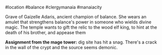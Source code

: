 #location #balance #clergymanaia #manaiacity 

Grave of Gaizelle Adaris, ancient champion of balance. She wears an amulet that strengthens balance's power in someone who wields divine magic. The temple wants to gift the relic to the wood elf king, to hint at the death of his brother, and appease them

**Assignment from the mage tower:** dig site has hit a snag. There's a crack in the wall of the crypt and the source seems demonic. 